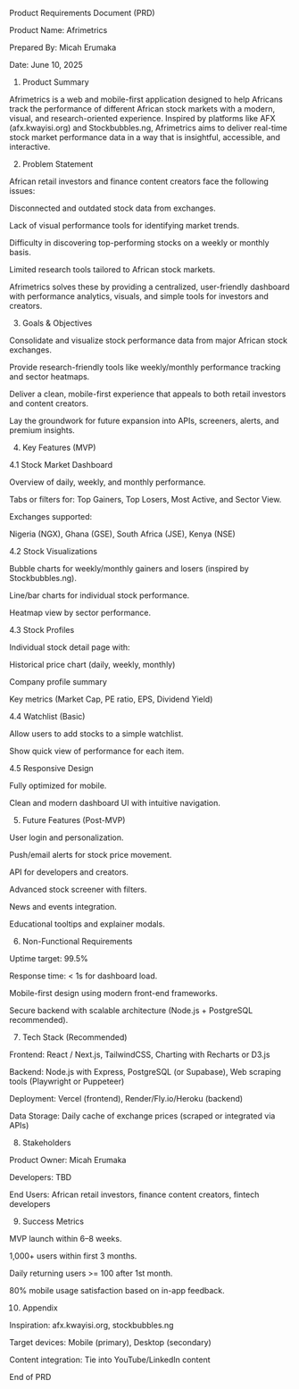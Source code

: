 Product Requirements Document (PRD)

Product Name: Afrimetrics

Prepared By: Micah Erumaka

Date: June 10, 2025

1. Product Summary

Afrimetrics is a web and mobile-first application designed to help Africans track the performance of different African stock markets with a modern, visual, and research-oriented experience. Inspired by platforms like AFX (afx.kwayisi.org) and Stockbubbles.ng, Afrimetrics aims to deliver real-time stock market performance data in a way that is insightful, accessible, and interactive.

2. Problem Statement

African retail investors and finance content creators face the following issues:

Disconnected and outdated stock data from exchanges.

Lack of visual performance tools for identifying market trends.

Difficulty in discovering top-performing stocks on a weekly or monthly basis.

Limited research tools tailored to African stock markets.

Afrimetrics solves these by providing a centralized, user-friendly dashboard with performance analytics, visuals, and simple tools for investors and creators.

3. Goals & Objectives

Consolidate and visualize stock performance data from major African stock exchanges.

Provide research-friendly tools like weekly/monthly performance tracking and sector heatmaps.

Deliver a clean, mobile-first experience that appeals to both retail investors and content creators.

Lay the groundwork for future expansion into APIs, screeners, alerts, and premium insights.

4. Key Features (MVP)

4.1 Stock Market Dashboard

Overview of daily, weekly, and monthly performance.

Tabs or filters for: Top Gainers, Top Losers, Most Active, and Sector View.

Exchanges supported:

Nigeria (NGX), Ghana (GSE), South Africa (JSE), Kenya (NSE)

4.2 Stock Visualizations

Bubble charts for weekly/monthly gainers and losers (inspired by Stockbubbles.ng).

Line/bar charts for individual stock performance.

Heatmap view by sector performance.

4.3 Stock Profiles

Individual stock detail page with:

Historical price chart (daily, weekly, monthly)

Company profile summary

Key metrics (Market Cap, PE ratio, EPS, Dividend Yield)

4.4 Watchlist (Basic)

Allow users to add stocks to a simple watchlist.

Show quick view of performance for each item.

4.5 Responsive Design

Fully optimized for mobile.

Clean and modern dashboard UI with intuitive navigation.

5. Future Features (Post-MVP)

User login and personalization.

Push/email alerts for stock price movement.

API for developers and creators.

Advanced stock screener with filters.

News and events integration.

Educational tooltips and explainer modals.

6. Non-Functional Requirements

Uptime target: 99.5%

Response time: < 1s for dashboard load.

Mobile-first design using modern front-end frameworks.

Secure backend with scalable architecture (Node.js + PostgreSQL recommended).

7. Tech Stack (Recommended)

Frontend: React / Next.js, TailwindCSS, Charting with Recharts or D3.js

Backend: Node.js with Express, PostgreSQL (or Supabase), Web scraping tools (Playwright or Puppeteer)

Deployment: Vercel (frontend), Render/Fly.io/Heroku (backend)

Data Storage: Daily cache of exchange prices (scraped or integrated via APIs)

8. Stakeholders

Product Owner: Micah Erumaka

Developers: TBD

End Users: African retail investors, finance content creators, fintech developers

9. Success Metrics

MVP launch within 6–8 weeks.

1,000+ users within first 3 months.

Daily returning users >= 100 after 1st month.

80% mobile usage satisfaction based on in-app feedback.

10. Appendix

Inspiration: afx.kwayisi.org, stockbubbles.ng

Target devices: Mobile (primary), Desktop (secondary)

Content integration: Tie into YouTube/LinkedIn content

End of PRD

